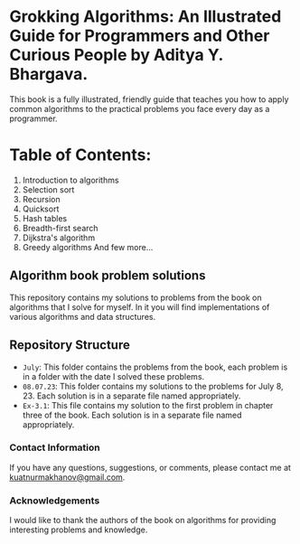 # Grokking Algorithms: An Illustrated Guide for Programmers and Other Curious People by Aditya Y. Bhargava. #
This book is a fully illustrated, friendly guide that teaches you how to apply common algorithms to the practical problems you face every day as a programmer.

# Table of Contents: #
1. Introduction to algorithms
2. Selection sort
3. Recursion
4. Quicksort
5. Hash tables
6. Breadth-first search
7. Dijkstra's algorithm
8. Greedy algorithms
And few more...


## Algorithm book problem solutions ##
This repository contains my solutions to problems from the book on algorithms that I solve for myself. In it you will find implementations of various algorithms and data structures.

## Repository Structure ##
- `July`: This folder contains the problems from the book, each problem is in a folder with the date I solved these problems.
- `08.07.23`: This folder contains my solutions to the problems for July 8, 23. Each solution is in a separate file named appropriately.
- `Ex-3.1`: This file contains my solution to the first problem in chapter three of the book. Each solution is in a separate file named appropriately.

### Contact Information ###
If you have any questions, suggestions, or comments, please contact me at kuatnurmakhanov@gmail.com.

### Acknowledgements ###
I would like to thank the authors of the book on algorithms for providing interesting problems and knowledge.
